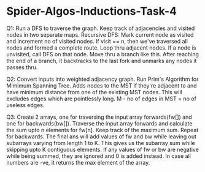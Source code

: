# Spider-Algos-Inductions-Task-4

Q1:
Run a DFS to traverse the graph.
  Keep track of adjacencies and visited nodes in two separate maps.
  Recursive  DFS:
    Mark current node as visited and increment no of visited nodes.
    If visit == n, then we've traversed all nodes and formed a complete route.
    Loop thru adjacent nodes.
      If a node is unvisited, call DFS on that node. Move thru a branch like this.
      After reaching the end of a branch, it backtracks to the last fork and unmarks any nodes it passes thru.

Q2:
Convert inputs into weighted adjacency graph.
Run Prim's Algorithm for Mimimum Spanning Tree.
  Adds nodes to the MST if they're adjacent to and have minimum distance from one of the existing MST nodes. This will excludes edges which are pointlessly long.
M - no of edges in MST = no of useless edges.

Q3:
Create 2 arrays, one for traversing the input array forwards(fw[]) and one for backwards(bw[]).
Traverse the input array forwards and calculate the sum upto n elements for fw[n].
Keep track of the maximum sum.
Repeat for backwards.
The final ans will add values of fw and bw while leaving out subarrays varying from length 1 to K. This gives us the subarray sum while skipping upto K contiguous elements. 
  If any values of fw or bw are negative while being summed, they are ignored and 0 is added instead.
In case all numbers are -ve, it returns the max element of the array.  
